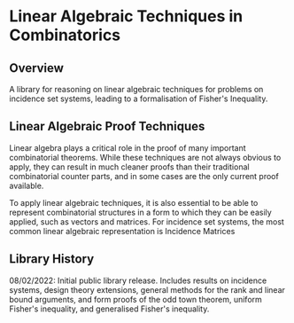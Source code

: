 # Linear Algebraic Techniques in Combinatorics

## Overview
A library for reasoning on linear algebraic techniques for problems on incidence set systems, leading to a formalisation of Fisher's Inequality.

## Linear Algebraic Proof Techniques

Linear algebra plays a critical role in the proof of many important combinatorial theorems. While these techniques are not always obvious to apply, they can result in much cleaner proofs than their traditional combinatorial counter parts, and in some cases are the only current proof available. 

To apply linear algebraic techniques, it is also essential to be able to represent combinatorial structures in a form to which they can be easily applied, such as vectors and matrices. For incidence set systems, the most common linear algebraic representation is Incidence Matrices

## Library History
08/02/2022: Initial public library release. Includes results on incidence systems, design theory extensions, general methods for the rank and linear bound arguments, and form proofs of the odd town theorem, uniform Fisher's inequality, and generalised Fisher's inequality. 


